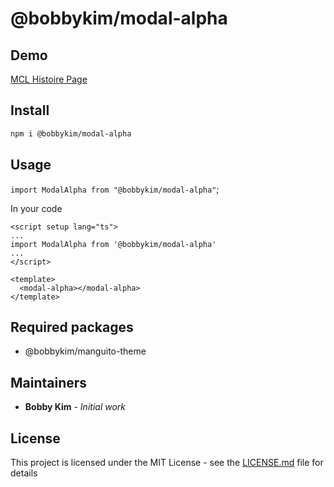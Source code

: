 # @bobbykim/modal-alpha

## Demo

[MCL Histoire Page](https://manguito-component-library.vercel.app/story/src-stories-components-modal-modal-story-vue?variantId=src-stories-components-modal-modal-story-vue-0)

## Install

```sh
npm i @bobbykim/modal-alpha
```

## Usage

`import ModalAlpha from "@bobbykim/modal-alpha"`;

In your code

```vue
<script setup lang="ts">
...
import ModalAlpha from '@bobbykim/modal-alpha'
...
</script>

<template>
  <modal-alpha></modal-alpha>
</template>
```

## Required packages

- @bobbykim/manguito-theme

## Maintainers

- **Bobby Kim** - _Initial work_

## License

This project is licensed under the MIT License - see the [LICENSE.md](./LICENSE.md) file for details
